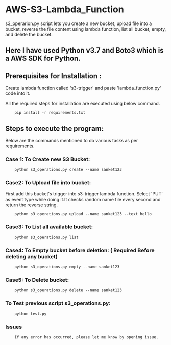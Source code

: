 # AWS-S3-Lambda_Function

s3_operarion.py script lets you create a new bucket, upload file into a bucket, reverse the file content using lambda function, list all bucket, empty, and delete the bucket.

## Here I have used Python v3.7 and Boto3 which is a AWS SDK for Python.

## Prerequisites for Installation :

Create lambda function called 's3-trigger' and paste 'lambda_function.py' code into it.


All the required steps for installation are executed using below command.

        pip install -r requirements.txt


## Steps to execute the program:

Below are the commands mentioned to do various tasks as per requirements.

### Case 1: To Create new S3 Bucket:

        python s3_operations.py create --name sanket123

### Case2: To Upload file into bucket:

First add this bucket's trigger into s3-trigger lambda function. Select 'PUT' as event type while doing it.It checks random name file every second and return the reverse string.

        python s3_operations.py upload --name sanket123 --text hello

### Case3: To List all available bucket:

        python s3_operations.py list

### Case4: To Empty bucket before deletion: ( Required Before deleting any bucket)

        python s3_operations.py empty --name sanket123

### Case5: To Delete bucket:

        python s3_operations.py delete --name sanket123


### To Test previous script s3_operations.py:

        python test.py

### Issues

        If any error has occurred, please let me know by opening issue.

